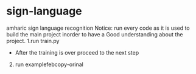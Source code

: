 # sign-language
amharic sign language recognition
Notice: run every code as it is used to build the main project inorder to have a 
Good understanding about the project.
1.run train.py
- After the training is over proceed to the next step
2. run examplefebcopy-orinal
